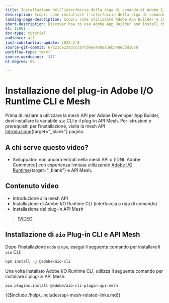 ```yaml
---
title: Installazione dell’interfaccia della riga di comando di Adobe I/O Runtime e del plug-in API Mesh
description: Scopri come installare l’interfaccia della riga di comando di Adobe I/O Runtime e il plug-in API Mesh
landing-page-description: Scopri come utilizzare Adobe App Builder e installare Adobe I/O Runtime con il plugin API Mesh.
short-description: Discover how to use Adobe App Builder and install the Adobe I/O Runtime with API Mesh plugin.
kt: 11801
doc-type: tutorial
audience: all
last-substantial-update: 2023-2-8
source-git-commit: 67d21ca23cdccc87cdeed4a08a3ebb48e5bd1030
workflow-type: tm+mt
source-wordcount: '177'
ht-degree: 0%

---
```



# Installazione del plug-in Adobe I/O Runtime CLI e Mesh

Prima di iniziare a utilizzare la mesh API per Adobe Developer App Builder, devi installare la variabile `aio` CLI e il plug-in API Mesh.
Per istruzioni e prerequisiti per l’installazione, visita la mesh API [Introduzione](https://developer.adobe.com/graphql-mesh-gateway/gateway/getting-started/){target="_blank"} pagina.

## A chi serve questo video?

* Sviluppatori non ancora entrati nella mesh API o [!DNL Adobe Commerce] con esperienza limitata utilizzando [Adobe I/O Runtime](https://developer.adobe.com/runtime/docs/guides/overview/){target="_blank"} e API Mesh.

## Contenuto video

* Introduzione alla mesh API
* Installazione di Adobe I/O Runtime CLI (interfaccia a riga di comando)
* Installazione del plug-in API Mesh

>[!VIDEO](https://video.tv.adobe.com/v/3414122/)

## Installazione di `aio` Plug-in CLI e API Mesh

Dopo l&#39;installazione `node` e `npm`, esegui il seguente comando per installare il `aio` CLI:

```bash
npm install -g @adobe/aio-cli
```

Una volta installato Adobe I/O Runtime CLI, utilizza il seguente comando per installare il plug-in API Mesh:

```bash
aio plugins:install @adobe/aio-cli-plugin-api-mesh
```

{{$include /help/_includes/api-mesh-related-links.md}}
